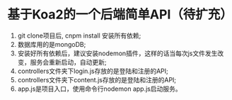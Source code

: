 # 基于Koa2的一个后端简单API（待扩充）

1. git clone项目后, cnpm install 安装所有依赖;
1. 数据库用的是mongoDB;
1. 安装好所有依赖后，建议安装nodemon插件，这样的话当每次js文件发生改变，服务会重新启动，自动更新;
1. controllers文件夹下login.js存放的是登陆和注册的API;
1. controllers文件夹下content.js存放的是登陆和注册的API;
1. app.js是项目入口，使用命令行nodemon app.js启动服务。